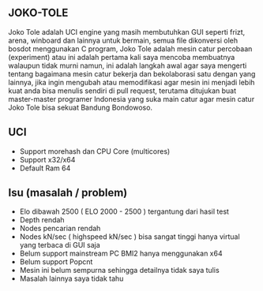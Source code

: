 ## JOKO-TOLE 
Joko Tole adalah UCI engine yang masih membutuhkan GUI seperti frizt, arena, winboard dan lainnya untuk bermain, semua file dikonversi oleh bosdot menggunakan C program, Joko Tole adalah mesin catur percobaan (experiment) atau ini adalah pertama kali saya mencoba membuatnya walaupun tidak murni namun, ini adalah langkah awal agar saya mengerti tentang bagaimana mesin catur bekerja dan bekolaborasi satu dengan yang lainnya, jika ingin mengubah atau memodifikasi agar mesin ini menjadi lebih kuat anda bisa menulis sendiri di pull request, terutama ditujukan buat master-master programer Indonesia yang suka main catur agar mesin catur Joko Tole bisa sekuat Bandung Bondowoso.

## UCI
- Support morehash dan CPU Core (multicores)
- Support x32/x64 
- Default Ram 64

## Isu (masalah / problem) 
- Elo dibawah 2500 ( ELO 2000 - 2500 ) tergantung dari hasil test
- Depth rendah
- Nodes pencarian rendah
- Nodes kN/sec ( highspeed  kN/sec ) bisa sangat tinggi  hanya virtual yang terbaca di GUI saja
- Belum support mainstream PC BMI2 hanya menggunakan x64 
- Belum support Popcnt
- Mesin ini belum sempurna sehingga detailnya tidak saya tulis
- Masalah lainnya saya tidak tahu
